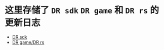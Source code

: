 # 这里存储了 `DR sdk` `DR game` 和 `DR rs` 的更新日志

- [DR sdk](./dr_sdk.md)
- [DR game/DR rs](./dr_game.md)
